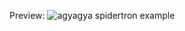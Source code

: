 Preview:
![agyagya spidertron example](https://github.com/user-attachments/assets/db9879b3-350b-4a6a-988f-5986b24367cf)
